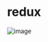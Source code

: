 # redux
![image](https://user-images.githubusercontent.com/73265655/142939816-b84f6dff-1b86-4fe4-bbca-cede1a03e5a4.png)
